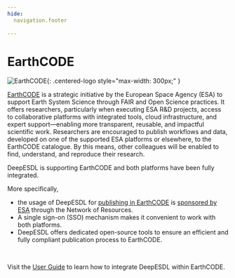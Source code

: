 ```yaml
---
hide:
  navigation.footer
  
---
```


# EarthCODE

![EarthCODE](https://discourse-earthcode.eox.at/uploads/default/original/1X/19dc5eaefd1525be9147c7f0bff396482b3df848.png){: .centered-logo style="max-width: 300px;" }

[EarthCODE](https://esa-earthcode.github.io/documentation/Getting%20started%20with%20EarthCODE/) is
a strategic initiative by the European Space Agency (ESA) to support Earth System Science through
FAIR and Open Science practices. It offers researchers, particularly when executing ESA R&D projects,
access to collaborative platforms with integrated tools, cloud infrastructure, and expert support—enabling more
transparent, reusable, and impactful scientific work. Researchers are encouraged to publish workflows and data,
developed on one of the supported ESA platforms or elsewhere, to the EarthCODE catalogue. By this means,
other colleagues will be enabled to find, understand, and reproduce their research.

DeepESDL is supporting EarthCODE and both platforms have been fully integrated.

More specifically,

- the usage of DeepESDL for [publishing in EarthCODE](../guide/earthcode/index.md) is [sponsored by ESA](../become_user/index.md) through the Network of Resources.
- A single sign-on (SSO) mechanism makes it convenient to work with both platforms.
- DeepESDL offers dedicated open-source tools to ensure an efficient and fully compliant publication process to EarthCODE.

<br>

Visit the [User Guide](../guide/earthcode/index.md) to learn how to integrate DeepESDL within EarthCODE.

<br>
